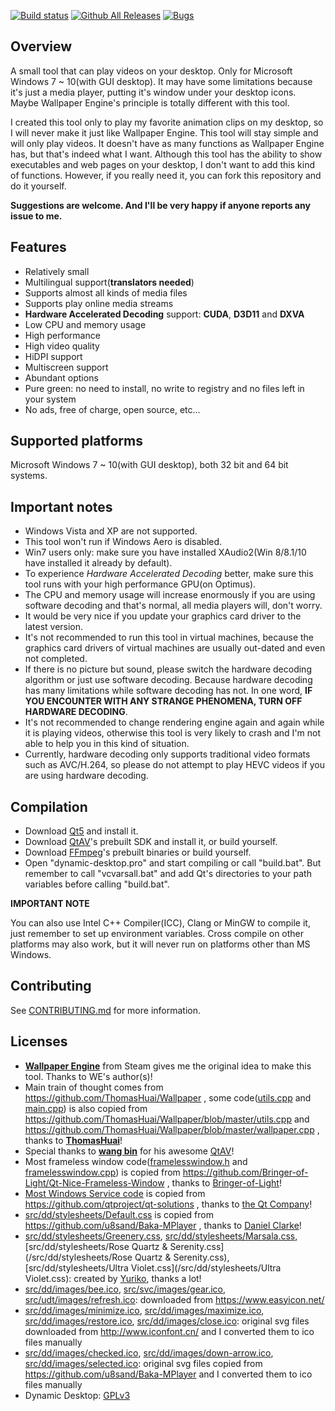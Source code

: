 [![Build status](https://ci.appveyor.com/api/projects/status/7n23thxiormp6oar/branch/develop?svg=true)](https://ci.appveyor.com/project/wangwenx190/dynamic-desktop/branch/develop)
[![Github All Releases](https://img.shields.io/github/downloads/wangwenx190/dynamic-desktop/total.svg)](https://github.com/wangwenx190/dynamic-desktop/releases/latest)
[![Bugs](https://img.shields.io/github/issues/wangwenx190/dynamic-desktop/bug.svg)](https://github.com/wangwenx190/dynamic-desktop/issues?utf8=✓&q=is%3Aissue+is%3Aopen+label%3Abug)

## Overview
A small tool that can play videos on your desktop. Only for Microsoft Windows 7 ~ 10(with GUI desktop). It may have some limitations because it's just a media player, putting it's window under your desktop icons. Maybe Wallpaper Engine's principle is totally different with this tool.

I created this tool only to play my favorite animation clips on my desktop, so I will never make it just like Wallpaper Engine. This tool will stay simple and will only play videos. It doesn't have as many functions as Wallpaper Engine has, but that's indeed what I want. Although this tool has the ability to show executables and web pages on your desktop, I don't want to add this kind of functions. However, if you really need it, you can fork this repository and do it yourself.

**Suggestions are welcome. And I'll be very happy if anyone reports any issue to me.**

## Features
- Relatively small
- Multilingual support(**translators needed**)
- Supports almost all kinds of media files
- Supports play online media streams
- **Hardware Accelerated Decoding** support: **CUDA**, **D3D11** and **DXVA**
- Low CPU and memory usage
- High performance
- High video quality
- HiDPI support
- Multiscreen support
- Abundant options
- Pure green: no need to install, no write to registry and no files left in your system
- No ads, free of charge, open source, etc...

## Supported platforms
Microsoft Windows 7 ~ 10(with GUI desktop), both 32 bit and 64 bit systems.

## Important notes
- Windows Vista and XP are not supported.
- This tool won't run if Windows Aero is disabled.
- Win7 users only: make sure you have installed XAudio2(Win 8/8.1/10 have installed it already by default).
- To experience *Hardware Accelerated Decoding* better, make sure this tool runs with your high performance GPU(on Optimus).
- The CPU and memory usage will increase enormously if you are using software decoding and that's normal, all media players will, don't worry.
- It would be very nice if you update your graphics card driver to the latest version.
- It's not recommended to run this tool in virtual machines, because the graphics card drivers of virtual machines are usually out-dated and even not completed.
- If there is no picture but sound, please switch the hardware decoding algorithm or just use software decoding. Because hardware decoding has many limitations while software decoding has not. In one word, **IF YOU ENCOUNTER WITH ANY STRANGE PHENOMENA, TURN OFF HARDWARE DECODING**.
- It's not recommended to change rendering engine again and again while it is playing videos, otherwise this tool is very likely to crash and I'm not able to help you in this kind of situation.
- Currently, hardware decoding only supports traditional video formats such as AVC/H.264, so please do not attempt to play HEVC videos if you are using hardware decoding.

## Compilation
- Download [Qt5](http://download.qt.io/archive/qt/) and install it.
- Download [QtAV](https://github.com/wang-bin/QtAV)'s prebuilt SDK and install it, or build yourself.
- Download [FFmpeg](https://github.com/wang-bin/avbuild)'s prebuilt binaries or build yourself.
- Open "dynamic-desktop.pro" and start compiling or call "build.bat". But remember to call "vcvarsall.bat" and add Qt's directories to your path variables before calling "build.bat".

**IMPORTANT NOTE**

You can also use Intel C++ Compiler(ICC), Clang or MinGW to compile it, just remember to set up environment variables. Cross compile on other platforms may also work, but it will never run on platforms other than MS Windows.

## Contributing
See [CONTRIBUTING.md](/CONTRIBUTING.md) for more information.

## Licenses
- [**Wallpaper Engine**](https://store.steampowered.com/app/431960/Wallpaper_Engine/) from Steam gives me the original idea to make this tool. Thanks to WE's author(s)!
- Main train of thought comes from https://github.com/ThomasHuai/Wallpaper , some code([utils.cpp](/src/dd/utils.cpp) and [main.cpp](/src/dd/main.cpp)) is also copied from https://github.com/ThomasHuai/Wallpaper/blob/master/utils.cpp and https://github.com/ThomasHuai/Wallpaper/blob/master/wallpaper.cpp , thanks to [**ThomasHuai**](https://github.com/ThomasHuai)!
- Special thanks to [**wang bin**](https://github.com/wang-bin) for his awesome [QtAV](https://github.com/wang-bin/QtAV)!
- Most frameless window code([framelesswindow.h](/src/dd/framelesswindow.h) and [framelesswindow.cpp](/src/dd/framelesswindow.cpp)) is copied from https://github.com/Bringer-of-Light/Qt-Nice-Frameless-Window , thanks to [Bringer-of-Light](https://github.com/Bringer-of-Light)!
- [Most Windows Service code](/src/3rdparty/qtservice) is copied from https://github.com/qtproject/qt-solutions , thanks to [the Qt Company](https://www.qt.io/)!
- [src/dd/stylesheets/Default.css](/src/dd/stylesheets/Default.css) is copied from https://github.com/u8sand/Baka-MPlayer , thanks to [Daniel Clarke](https://github.com/u8sand)!
- [src/dd/stylesheets/Greenery.css](/src/dd/stylesheets/Greenery.css), [src/dd/stylesheets/Marsala.css](/src/dd/stylesheets/Marsala.css), [src/dd/stylesheets/Rose Quartz &amp; Serenity.css](/src/dd/stylesheets/Rose Quartz &amp; Serenity.css), [src/dd/stylesheets/Ultra Violet.css](/src/dd/stylesheets/Ultra Violet.css): created by [Yuriko](https://github.com/GA-1101), thanks a lot!
- [src/dd/images/bee.ico](/src/dd/images/bee.ico), [src/svc/images/gear.ico](/src/svc/images/gear.ico), [src/udt/images/refresh.ico](/src/udt/images/refresh.ico): downloaded from https://www.easyicon.net/
- [src/dd/images/minimize.ico](/src/dd/images/minimize.ico), [src/dd/images/maximize.ico](/src/dd/images/maximize.ico), [src/dd/images/restore.ico](/src/dd/images/restore.ico), [src/dd/images/close.ico](/src/dd/images/close.ico): original svg files downloaded from http://www.iconfont.cn/ and I converted them to ico files manually
- [src/dd/images/checked.ico](/src/dd/images/checked.ico), [src/dd/images/down-arrow.ico](/src/dd/images/down-arrow.ico), [src/dd/images/selected.ico](/src/dd/images/selected.ico): original svg files copied from https://github.com/u8sand/Baka-MPlayer and I converted them to ico files manually
- Dynamic Desktop: [GPLv3](/LICENSE.md)
